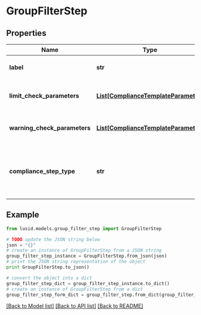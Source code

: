 # GroupFilterStep


## Properties
Name | Type | Description | Notes
------------ | ------------- | ------------- | -------------
**label** | **str** | The label of the compliance step | 
**limit_check_parameters** | [**List[ComplianceTemplateParameter]**](ComplianceTemplateParameter.md) | Parameters required for an absolute limit check | 
**warning_check_parameters** | [**List[ComplianceTemplateParameter]**](ComplianceTemplateParameter.md) | Parameters required for a warning limit check | 
**compliance_step_type** | **str** | . The available values are: FilterStep, GroupByStep, GroupFilterStep, BranchStep, RecombineStep | 

## Example

```python
from lusid.models.group_filter_step import GroupFilterStep

# TODO update the JSON string below
json = "{}"
# create an instance of GroupFilterStep from a JSON string
group_filter_step_instance = GroupFilterStep.from_json(json)
# print the JSON string representation of the object
print GroupFilterStep.to_json()

# convert the object into a dict
group_filter_step_dict = group_filter_step_instance.to_dict()
# create an instance of GroupFilterStep from a dict
group_filter_step_form_dict = group_filter_step.from_dict(group_filter_step_dict)
```
[[Back to Model list]](../README.md#documentation-for-models) [[Back to API list]](../README.md#documentation-for-api-endpoints) [[Back to README]](../README.md)


